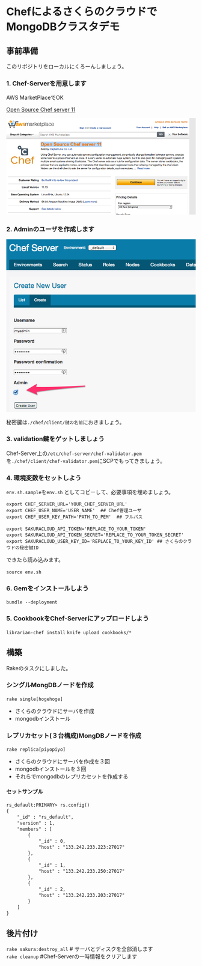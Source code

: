# ChefによるさくらのクラウドでMongoDBクラスタデモ

## 事前準備

このリポジトリをローカルにくろーんしましょう。

### 1. Chef-Serverを用意します

AWS MarketPlaceでOK

[Open Source Chef server 11](https://aws.amazon.com/marketplace/pp/B00HUHTZFM)

![](./_images/Open_Source_Chef_server_11_on_AWS_Marketplace.png)


### 2. Adminのユーザを作成します

![](./_images/Chef_Server-2.png)

秘密鍵は`./chef/client/鍵の名前`におきましょう。

### 3. validation鍵をゲットしましょう

Chef-Server上の`/etc/chef-server/chef-validator.pem` を`./chef/client/chef-validator.pem`にSCPでもってきましょう。

### 4. 環境変数をセットしよう

`env.sh.sample`を`env.sh` としてコピーして、必要事項を埋めましょう。

```
export CHEF_SERVER_URL='YOUR_CHEF_SERVER_URL'
export CHEF_USER_NAME='USER_NAME'  ## Chef管理ユーザ
export CHEF_USER_KEY_PATH='PATH_TO_PEM'  ## フルパス

export SAKURACLOUD_API_TOKEN='REPLACE_TO_YOUR_TOKEN'
export SAKURACLOUD_API_TOKEN_SECRET='REPLACE_TO_YOUR_TOKEN_SECRET'
export SAKURACLOUD_USER_KEY_ID='REPLACE_TO_YOUR_KEY_ID' ## さくらのクラウドの秘密鍵ID
```

できたら読み込みます。

`source env.sh`


### 6. Gemをインストールしよう

`bundle --deployment`

### 5. CookbookをChef-Serverにアップロードしよう

`librarian-chef install`
`knife upload cookbooks/*`

## 構築

Rakeのタスクにしました。

### シングルMongDBノードを作成

`rake single[hogehoge]`

- さくらのクラウドにサーバを作成
- mongodbインストール

### レプリカセット(３台構成)MongDBノードを作成

`rake replica[piyopiyo]`

- さくらのクラウドにサーバを作成を３回
- mongodbインストールを３回
- それらでmongodbのレプリカセットを作成する

#### セットサンプル

```
rs_default:PRIMARY> rs.config()
{
	"_id" : "rs_default",
	"version" : 1,
	"members" : [
		{
			"_id" : 0,
			"host" : "133.242.233.223:27017"
		},
		{
			"_id" : 1,
			"host" : "133.242.233.250:27017"
		},
		{
			"_id" : 2,
			"host" : "133.242.233.203:27017"
		}
	]
}
```

## 後片付け

`rake sakura:destroy_all` # サーバとディスクを全部消します  
`rake cleanup`  #Chef-Serverの一時情報をクリアします
